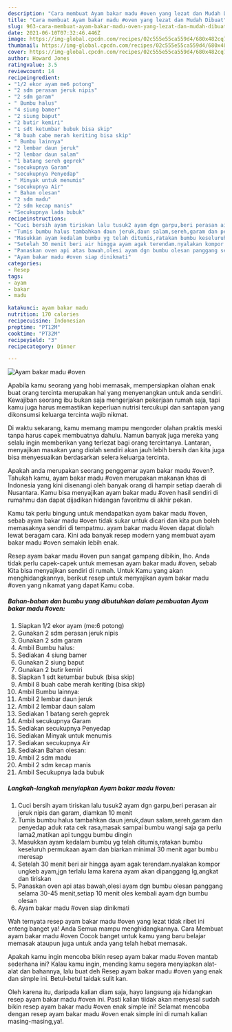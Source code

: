 ```yaml
---
description: "Cara membuat Ayam bakar madu #oven yang lezat dan Mudah Dibuat"
title: "Cara membuat Ayam bakar madu #oven yang lezat dan Mudah Dibuat"
slug: 963-cara-membuat-ayam-bakar-madu-oven-yang-lezat-dan-mudah-dibuat
date: 2021-06-10T07:32:46.446Z
image: https://img-global.cpcdn.com/recipes/02c555e55ca559d4/680x482cq70/ayam-bakar-madu-oven-foto-resep-utama.jpg
thumbnail: https://img-global.cpcdn.com/recipes/02c555e55ca559d4/680x482cq70/ayam-bakar-madu-oven-foto-resep-utama.jpg
cover: https://img-global.cpcdn.com/recipes/02c555e55ca559d4/680x482cq70/ayam-bakar-madu-oven-foto-resep-utama.jpg
author: Howard Jones
ratingvalue: 3.5
reviewcount: 14
recipeingredient:
- "1/2 ekor ayam me6 potong"
- "2 sdm perasan jeruk nipis"
- "2 sdm garam"
- " Bumbu halus"
- "4 siung bamer"
- "2 siung baput"
- "2 butir kemiri"
- "1 sdt ketumbar bubuk bisa skip"
- "8 buah cabe merah keriting bisa skip"
- " Bumbu lainnya"
- "2 lembar daun jeruk"
- "2 lembar daun salam"
- "1 batang sereh geprek"
- "secukupnya Garam"
- "secukupnya Penyedap"
- " Minyak untuk menumis"
- "secukupnya Air"
- " Bahan olesan"
- "2 sdm madu"
- "2 sdm kecap manis"
- "Secukupnya lada bubuk"
recipeinstructions:
- "Cuci bersih ayam tiriskan lalu tusuk2 ayam dgn garpu,beri perasan air jeruk nipis dan garam, diamkan 10 menit"
- "Tumis bumbu halus tambahkan daun jeruk,daun salam,sereh,garam dan penyedap aduk rata cek rasa,masak sampai bumbu wangi saja ga perlu lama2,matikan api tunggu bumbu dingin"
- "Masukkan ayam kedalam bumbu yg telah ditumis,ratakan bumbu keseluruh permukaan ayam dan biarkan minimal 30 menit agar bumbu meresap"
- "Setelah 30 menit beri air hingga ayam agak terendam.nyalakan kompor ungkeb ayam,jgn terlalu lama karena ayam akan dipanggang lg,angkat dan tiriskan"
- "Panaskan oven api atas bawah,olesi ayam dgn bumbu olesan panggang selama 30-45 menit,setiap 10 menit oles kembali ayam dgn bumbu olesan"
- "Ayam bakar madu #oven siap dinikmati"
categories:
- Resep
tags:
- ayam
- bakar
- madu

katakunci: ayam bakar madu 
nutrition: 170 calories
recipecuisine: Indonesian
preptime: "PT12M"
cooktime: "PT32M"
recipeyield: "3"
recipecategory: Dinner

---
```



![Ayam bakar madu #oven](https://img-global.cpcdn.com/recipes/02c555e55ca559d4/680x482cq70/ayam-bakar-madu-oven-foto-resep-utama.jpg)

Apabila kamu seorang yang hobi memasak, mempersiapkan olahan enak buat orang tercinta merupakan hal yang menyenangkan untuk anda sendiri. Kewajiban seorang ibu bukan saja mengerjakan pekerjaan rumah saja, tapi kamu juga harus memastikan keperluan nutrisi tercukupi dan santapan yang dikonsumsi keluarga tercinta wajib nikmat.

Di waktu  sekarang, kamu memang mampu mengorder olahan praktis meski tanpa harus capek membuatnya dahulu. Namun banyak juga mereka yang selalu ingin memberikan yang terlezat bagi orang tercintanya. Lantaran, menyajikan masakan yang diolah sendiri akan jauh lebih bersih dan kita juga bisa menyesuaikan berdasarkan selera keluarga tercinta. 



Apakah anda merupakan seorang penggemar ayam bakar madu #oven?. Tahukah kamu, ayam bakar madu #oven merupakan makanan khas di Indonesia yang kini disenangi oleh banyak orang di hampir setiap daerah di Nusantara. Kamu bisa menyajikan ayam bakar madu #oven hasil sendiri di rumahmu dan dapat dijadikan hidangan favoritmu di akhir pekan.

Kamu tak perlu bingung untuk mendapatkan ayam bakar madu #oven, sebab ayam bakar madu #oven tidak sukar untuk dicari dan kita pun boleh memasaknya sendiri di tempatmu. ayam bakar madu #oven dapat diolah lewat beragam cara. Kini ada banyak resep modern yang membuat ayam bakar madu #oven semakin lebih enak.

Resep ayam bakar madu #oven pun sangat gampang dibikin, lho. Anda tidak perlu capek-capek untuk memesan ayam bakar madu #oven, sebab Kita bisa menyajikan sendiri di rumah. Untuk Kamu yang akan menghidangkannya, berikut resep untuk menyajikan ayam bakar madu #oven yang nikamat yang dapat Kamu coba.

<!--inarticleads1-->

##### Bahan-bahan dan bumbu yang dibutuhkan dalam pembuatan Ayam bakar madu #oven:

1. Siapkan 1/2 ekor ayam (me:6 potong)
1. Gunakan 2 sdm perasan jeruk nipis
1. Gunakan 2 sdm garam
1. Ambil  Bumbu halus:
1. Sediakan 4 siung bamer
1. Gunakan 2 siung baput
1. Gunakan 2 butir kemiri
1. Siapkan 1 sdt ketumbar bubuk (bisa skip)
1. Ambil 8 buah cabe merah keriting (bisa skip)
1. Ambil  Bumbu lainnya:
1. Ambil 2 lembar daun jeruk
1. Ambil 2 lembar daun salam
1. Sediakan 1 batang sereh geprek
1. Ambil secukupnya Garam
1. Sediakan secukupnya Penyedap
1. Sediakan  Minyak untuk menumis
1. Sediakan secukupnya Air
1. Sediakan  Bahan olesan:
1. Ambil 2 sdm madu
1. Ambil 2 sdm kecap manis
1. Ambil Secukupnya lada bubuk




<!--inarticleads2-->

##### Langkah-langkah menyiapkan Ayam bakar madu #oven:

1. Cuci bersih ayam tiriskan lalu tusuk2 ayam dgn garpu,beri perasan air jeruk nipis dan garam, diamkan 10 menit
1. Tumis bumbu halus tambahkan daun jeruk,daun salam,sereh,garam dan penyedap aduk rata cek rasa,masak sampai bumbu wangi saja ga perlu lama2,matikan api tunggu bumbu dingin
1. Masukkan ayam kedalam bumbu yg telah ditumis,ratakan bumbu keseluruh permukaan ayam dan biarkan minimal 30 menit agar bumbu meresap
1. Setelah 30 menit beri air hingga ayam agak terendam.nyalakan kompor ungkeb ayam,jgn terlalu lama karena ayam akan dipanggang lg,angkat dan tiriskan
1. Panaskan oven api atas bawah,olesi ayam dgn bumbu olesan panggang selama 30-45 menit,setiap 10 menit oles kembali ayam dgn bumbu olesan
1. Ayam bakar madu #oven siap dinikmati




Wah ternyata resep ayam bakar madu #oven yang lezat tidak ribet ini enteng banget ya! Anda Semua mampu menghidangkannya. Cara Membuat ayam bakar madu #oven Cocok banget untuk kamu yang baru belajar memasak ataupun juga untuk anda yang telah hebat memasak.

Apakah kamu ingin mencoba bikin resep ayam bakar madu #oven mantab sederhana ini? Kalau kamu ingin, mending kamu segera menyiapkan alat-alat dan bahannya, lalu buat deh Resep ayam bakar madu #oven yang enak dan simple ini. Betul-betul taidak sulit kan. 

Oleh karena itu, daripada kalian diam saja, hayo langsung aja hidangkan resep ayam bakar madu #oven ini. Pasti kalian tiidak akan menyesal sudah bikin resep ayam bakar madu #oven enak simple ini! Selamat mencoba dengan resep ayam bakar madu #oven enak simple ini di rumah kalian masing-masing,ya!.

